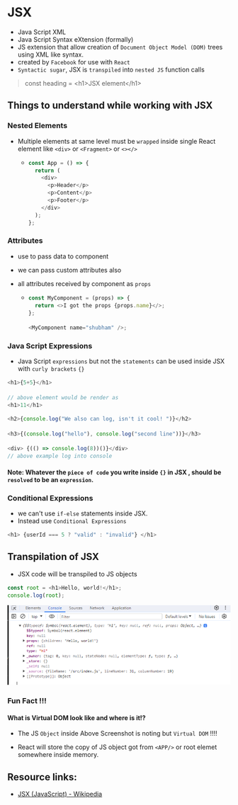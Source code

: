 # JSX

- Java Script XML
- Java Script Syntax eXtension (formally)
- JS extension that allow creation of `Document Object Model (DOM)` trees using XML like syntax.
- created by `Facebook` for use with `React`
- `Syntactic sugar`, JSX is `transpiled` into `nested JS` function calls

> const heading = \<h1>JSX element\</h1>

## Things to understand while working with JSX

### Nested Elements

- Multiple elements at same level must be `wrapped` inside single React element like `<div>` or `<Fragment>` or `<></>`

  - ```js
    const App = () => {
      return (
        <div>
          <p>Header</p>
          <p>Content</p>
          <p>Footer</p>
        </div>
      );
    };
    ```

### Attributes

- use to pass data to component
- we can pass custom attributes also
- all attributes received by component as `props`

  - ```js
    const MyComponent = (props) => {
      return <>I got the props {props.name}</>;
    };

    <MyComponent name="shubham" />;
    ```

### Java Script Expressions

- Java Script `expressions` but not the `statements` can be used inside JSX with `curly brackets` `{}`

```js
<h1>{5+5}</h1>

// above element would be render as
<h1>11</h1>

```

```js
<h2>{console.log("We also can log, isn't it cool! ")}</h2>

<h3>{(console.log("hello"), console.log("second line"))}</h3>

<div> {(() => console.log(8))()}</div>
// above example log into console
```

#### Note: Whatever the `piece of code` you write inside `{}` in JSX , should be `resolved` to be an `expression`.

### Conditional Expressions

- we can't use `if-else` statements inside JSX.
- Instead use `Conditional Expressions`

```js
<h1> {userId === 5 ? "valid" : "invalid"} </h1>
```

## Transpilation of JSX

- JSX code will be transpiled to JS objects

```js
const root = <h1>Hello, world!</h1>;
console.log(root);
```

![JSX-to-JS-object](../assets/jsx-to-js-object.png)


### Fun Fact !!!

#### What is Virtual DOM look like and where is it!?

- The JS `Object` inside Above Screenshot is noting but `Virtual DOM` !!!!

- React will store the copy of JS object got from `<APP/>` or root elemet somewhere inside memory.

## Resource links:

- [JSX (JavaScript) - Wikipedia](https://en.wikipedia.org/wiki/JSX_(JavaScript)#:~:text=Initially%20created%20by%20Facebook%20for,similar%20to%20the%20original%20JSX.)